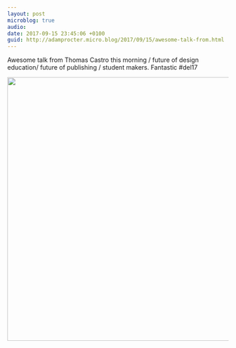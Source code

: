 ```yaml
---
layout: post
microblog: true
audio: 
date: 2017-09-15 23:45:06 +0100
guid: http://adamprocter.micro.blog/2017/09/15/awesome-talk-from.html
---
```

Awesome talk from Thomas Castro this morning / future of design education/ future of publishing / student makers. Fantastic #del17

<img src="http://discursive.adamprocter.co.uk/uploads/2017/42b4403773.jpg" width="600" height="600" />
